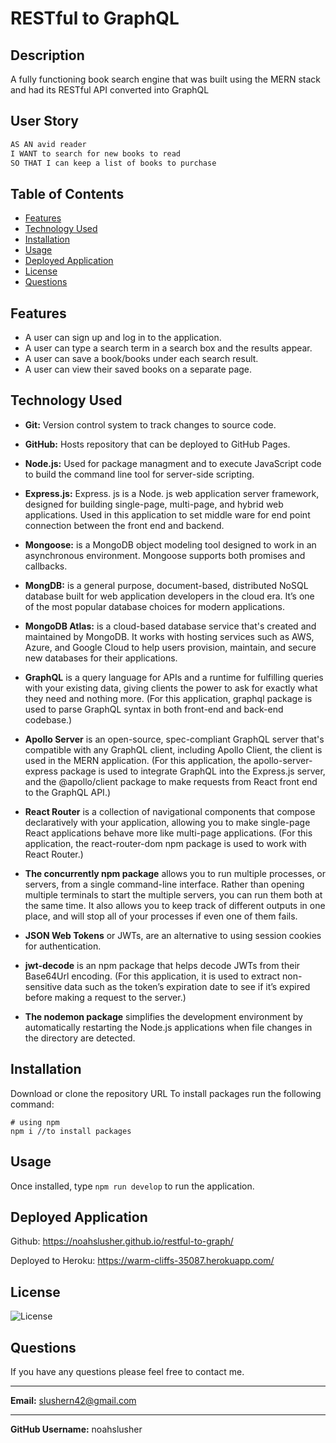 # RESTful to GraphQL

## Description
A fully functioning book search engine that was built using the MERN stack and had its RESTful API converted into GraphQL


## User Story
```md
AS AN avid reader
I WANT to search for new books to read
SO THAT I can keep a list of books to purchase
```


## Table of Contents
  * [Features](#features)
  * [Technology Used](#technologyused)
  * [Installation](#installation)
  * [Usage](#usage)
  * [Deployed Application](#deployedapplication)
  * [License](#license)
  * [Questions](#questions)


## Features
* A user can sign up and log in to the application.
* A user can type a search term in a search box and the results appear.
* A user can save a book/books under each search result.
* A user can view their saved books on a separate page.


## Technology Used
* **Git:** Version control system to track changes to source code.

* **GitHub:** Hosts repository that can be deployed to GitHub Pages.

* **Node.js:** Used for package managment and to execute JavaScript code to build the command line tool for server-side scripting.

* **Express.js:** Express. js is a Node. js web application server framework, designed for building single-page, multi-page, and hybrid web applications. Used in this application to set middle ware for end point connection between the front end and backend.

* **Mongoose:** is a MongoDB object modeling tool designed to work in an asynchronous environment. Mongoose supports both promises and callbacks.

* **MongDB:** is a general purpose, document-based, distributed NoSQL database built for web application developers in the cloud era. It’s one of the most popular database choices for modern applications.

* **MongoDB Atlas:** is a cloud-based database service that's created and maintained by MongoDB. It works with hosting services such as AWS, Azure, and Google Cloud to help users provision, maintain, and secure new databases for their applications.

* **GraphQL** is a query language for APIs and a runtime for fulfilling queries with your existing data, giving clients the power to ask for exactly what they need and nothing more. (For this application, graphql package is used to parse GraphQL syntax in both front-end and back-end codebase.)

* **Apollo Server** is an open-source, spec-compliant GraphQL server that's compatible with any GraphQL client, including Apollo Client, the client is used in the MERN application. (For this application, the apollo-server-express package is used to integrate GraphQL into the Express.js server, and the @apollo/client package to make requests from React front end to the GraphQL API.)

* **React Router** is a collection of navigational components that compose declaratively with your application, allowing you to make single-page React applications behave more like multi-page applications. (For this application, the react-router-dom npm package is used to work with React Router.)

* **The concurrently npm package** allows you to run multiple processes, or servers, from a single command-line interface. Rather than opening multiple terminals to start the multiple servers, you can run them both at the same time. It also allows you to keep track of different outputs in one place, and will stop all of your processes if even one of them fails.

* **JSON Web Tokens** or JWTs, are an alternative to using session cookies for authentication.

* **jwt-decode** is an npm package that helps decode JWTs from their Base64Url encoding. (For this application, it is used to extract non-sensitive data such as the token’s expiration date to see if it’s expired before making a request to the server.)

* **The nodemon package** simplifies the development environment by automatically restarting the Node.js applications when file changes in the directory are detected.


## Installation
Download or clone the repository URL
To install packages run the following command:
  ```
  # using npm
  npm i //to install packages
  ```


## Usage
 Once installed, type ```npm run develop``` to run the application.

## Deployed Application

Github: https://noahslusher.github.io/restful-to-graph/

Deployed to Heroku: https://warm-cliffs-35087.herokuapp.com/


## License
![License](https://img.shields.io/badge/license-mit-blue.svg)


## Questions
If you have any questions please feel free to contact me.
** **
**Email:** slushern42@gmail.com
** **
**GitHub Username:** noahslusher